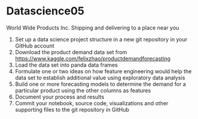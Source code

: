 Datascience05
==============================
World Wide Products Inc.
  Shipping and delivering to a place near you
1. Set up a data science project structure in a new git repository in your GitHub account
2. Download the product demand data set from
https://www.kaggle.com/felixzhao/productdemandforecasting
3. Load the data set into panda data frames
4. Formulate one or two ideas on how feature engineering would help the data set to establish additional value using exploratory data analysis
5. Build one or more forecasting models to determine the demand for a particular product using the other columns as features
6. Document your process and results
7. Commit your notebook, source code, visualizations and other supporting files to the git repository in GitHub
